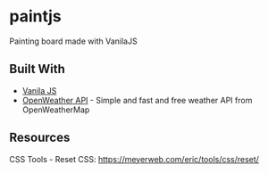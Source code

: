 # paintjs
Painting board made with VanilaJS

## Built With
* [Vanila JS](http://vanilla-js.com/) 
* [OpenWeather API](https://openweathermap.org/api) - Simple and fast and free weather API from OpenWeatherMap

## Resources
CSS Tools - Reset CSS: https://meyerweb.com/eric/tools/css/reset/